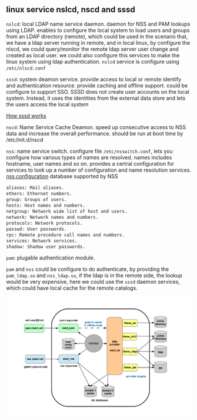 

## linux service nslcd, nscd and sssd

`nslcd`: local LDAP name service daemon. daemon for NSS and PAM lookups using LDAP. enables to configure the local system to load users and groups from an LDAP directory (remote), which could be used
in the scenario that, we have a ldap server running in remote, and in local linux, by configure the nlscd, we could 
query/monitor the remote ldap server user change and created as local user. we could also configure this services to make
the linux system using ldap authentication. `nslcd` service is configure using `/etc/nlscd.conf`

`sssd`: system deamon service. provide access to local or remote identify and authentication resource. provide caching 
and offline support. could be configure to support SSO. 
SSSD does not create user accounts on the local system. Instead, it uses the identities from the external data store and lets
the users access the local system

[How sssd works](https://access.redhat.com/documentation/en-us/red_hat_enterprise_linux/7/html/system-level_authentication_guide/sssd)

`nscd`: Name Service Cache Deamon. speed up consecutive access to NSS data and increase the overall performance. should be run 
at boot time by /etc/init.d/nscd

`nss`: name service switch. configure file `/etc/nsswitch.conf`, lets you configure how various types of names are resolved. names 
includes hostname, user names and so on. provides a certral configuration for services to look up a number of configuration and name
resolution services. 
[nss configuration](https://access.redhat.com/documentation/en-us/red_hat_enterprise_linux/6/html/deployment_guide/configuration_options-nss_configuration_options)
database supported by NSS
```
aliases: Mail aliases.
ethers: Ethernet numbers.
group: Groups of users.
hosts: Host names and numbers.
netgroup: Network wide list of host and users.
network: Network names and numbers.
protocols: Network protocols.
passwd: User passwords.
rpc: Remote procedure call names and numbers.
services: Network services.
shadow: Shadow user passwords.
```

`pam`: plugable authentication module. 


`pam` and `nss` could be configure to do authenticate, by providing the `pam_ldap.so` and `nss_ldap.so`, if the ldap is in
the remote side, the lookup would be very expensive, here we could use the `sssd` daemon services, which could have local cache for the remote catalogs. 

![ssd architecure](https://github.com/litaocdl/docs/blob/master/pics/sssd.png)


